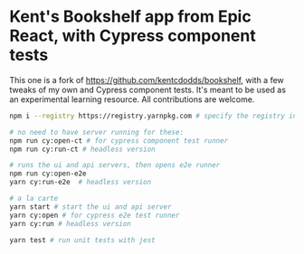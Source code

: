# Kent's Bookshelf app from Epic React, with Cypress component tests

This one is a fork of https://github.com/kentcdodds/bookshelf, with a few tweaks
of my own and Cypress component tests. It's meant to be used as an experimental
learning resource. All contributions are welcome.

```bash
npm i --registry https://registry.yarnpkg.com # specify the registry in case you are using a proprietary registry

# no need to have server running for these:
npm run cy:open-ct # for cypress component test runner
npm run cy:run-ct # headless version

# runs the ui and api servers, then opens e2e runner
npm run cy:open-e2e
yarn cy:run-e2e  # headless version

# a la carte
yarn start # start the ui and api server
yarn cy:open # for cypress e2e test runner
yarn cy:run # headless version

yarn test # run unit tests with jest
```
